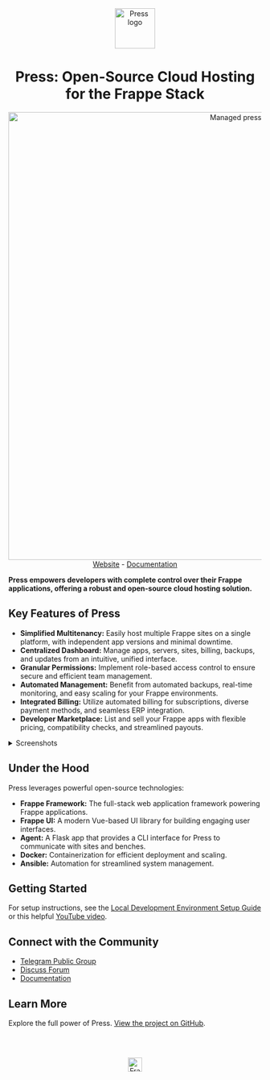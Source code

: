 <div align="center" markdown="1">
  <img src="https://frappe.io/files/Group%202%20(1).png" alt="Press logo" width="80"/>
  <h1>Press: Open-Source Cloud Hosting for the Frappe Stack</h1>
</div>

<div align="center">
  <img width="889" alt="Managed press" src="https://github.com/user-attachments/assets/2675e828-d5ed-4527-a038-7742a5cfa3db" />
</div>

<div align="center">
  <a href="https://frappe.io/press">Website</a>
  -
  <a href="https://docs.frappe.io/cloud/">Documentation</a>
</div>

**Press empowers developers with complete control over their Frappe applications, offering a robust and open-source cloud hosting solution.**

## Key Features of Press

*   **Simplified Multitenancy:** Easily host multiple Frappe sites on a single platform, with independent app versions and minimal downtime.
*   **Centralized Dashboard:** Manage apps, servers, sites, billing, backups, and updates from an intuitive, unified interface.
*   **Granular Permissions:** Implement role-based access control to ensure secure and efficient team management.
*   **Automated Management:** Benefit from automated backups, real-time monitoring, and easy scaling for your Frappe environments.
*   **Integrated Billing:** Utilize automated billing for subscriptions, diverse payment methods, and seamless ERP integration.
*   **Developer Marketplace:** List and sell your Frappe apps with flexible pricing, compatibility checks, and streamlined payouts.

<details>
  <summary>Screenshots</summary>

![Dashboard](https://github.com/user-attachments/assets/1904fa3e-39aa-4151-8276-d3cc622ed582)
![Permissions](https://github.com/user-attachments/assets/60da6b5e-8f48-4483-99cf-67886ccc8bd6)
![Bench Group Update](https://github.com/user-attachments/assets/2be6b0ee-084d-4949-8d13-218b5a218d3d)
![Marketplace](https://github.com/user-attachments/assets/2f325737-7929-485d-a670-549f986fd07e)

</details>

## Under the Hood

Press leverages powerful open-source technologies:

*   **Frappe Framework:** The full-stack web application framework powering Frappe applications.
*   **Frappe UI:** A modern Vue-based UI library for building engaging user interfaces.
*   **Agent:** A Flask app that provides a CLI interface for Press to communicate with sites and benches.
*   **Docker:** Containerization for efficient deployment and scaling.
*   **Ansible:** Automation for streamlined system management.

## Getting Started

For setup instructions, see the [Local Development Environment Setup Guide](https://docs.frappe.io/cloud/local-fc-setup) or this helpful [YouTube video](https://www.youtube.com/watch?v=Xb9QHnUrIEk).

## Connect with the Community

*   [Telegram Public Group](https://t.me/frappecloud)
*   [Discuss Forum](https://discuss.frappe.io/c/frappe-cloud/77)
*   [Documentation](https://docs.frappe.io/cloud)

## Learn More

Explore the full power of Press.  [View the project on GitHub](https://github.com/frappe/press).

<br/>
<br/>
<div align="center" style="padding-top: 0.75rem;">
  <a href="https://frappe.io" target="_blank">
    <picture>
      <source media="(prefers-color-scheme: dark)" srcset="https://frappe.io/files/Frappe-white.png">
      <img src="https://frappe.io/files/Frappe-black.png" alt="Frappe Technologies" height="28"/>
    </picture>
  </a>
</div>